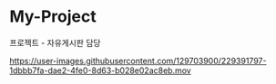# My-Project
프로젝트 - 자유게시판 담당





https://user-images.githubusercontent.com/129703900/229391797-1dbbb7fa-dae2-4fe0-8d63-b028e02ac8eb.mov

